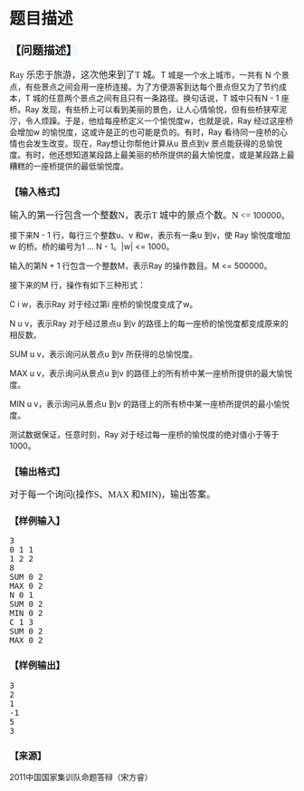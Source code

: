 # 题目描述


<p>
<!--begin main-->
<!-- InstanceBeginEditable name="content" -->
</p>
<h3>
<span style="font-family:sans-serif;font-size:20px;font-weight:bold;background-color:aliceblue;">【问题描述】</span> 
</h3>
<p>
<span style="font-family:serif;font-size:16px;font-weight:normal;background-color:white;">Ray 乐忠于旅游，这次他来到了T 城。</span>T 城是一个水上城市，一共有 N 个景点，有些景点之间会用一座桥连接。为了方便游客到达每个景点但又为了节约成本，T 城的任意两个景点之间有且只有一条路径。换句话说，T 城中只有N - 1 座桥。Ray 发现，有些桥上可以看到美丽的景色，让人心情愉悦，但有些桥狭窄泥泞，令人烦躁。于是，他给每座桥定义一个愉悦度w，也就是说，Ray 经过这座桥会增加w 的愉悦度，这或许是正的也可能是负的。有时，Ray 看待同一座桥的心情也会发生改变。现在，Ray想让你帮他计算从u 景点到v 景点能获得的总愉悦度。有时，他还想知道某段路上最美丽的桥所提供的最大愉悦度，或是某段路上最糟糕的一座桥提供的最低愉悦度。
</p>
<h3>
【输入格式】
</h3>
<p>
<span style="font-family:serif;font-size:16px;font-weight:normal;background-color:white;">输入的第一行包含一个整数N，表示T 城中的景点个数。N &lt;= </span>100000。
</p>
<p>
接下来N - 1 行，每行三个整数u、v 和w，表示有一条u 到v，使 Ray 愉悦度增加w 的桥。桥的编号为1 ... N - 1。|w| &lt;= 1000。
</p>
<p>
输入的第N + 1 行包含一个整数M，表示Ray 的操作数目。M &lt;= 500000。
</p>
<p>
接下来的M 行，操作有如下三种形式：
</p>
<p>
C i w，表示Ray 对于经过第i 座桥的愉悦度变成了w。
</p>
<p>
N u v，表示Ray 对于经过景点u 到v 的路径上的每一座桥的愉悦度都变成原来的相反数。
</p>
<p>
SUM u v，表示询问从景点u 到v 所获得的总愉悦度。
</p>
<p>
MAX u v，表示询问从景点u 到v 的路径上的所有桥中某一座桥所提供的最大愉悦度。
</p>
<p>
MIN u v，表示询问从景点u 到v 的路径上的所有桥中某一座桥所提供的最小愉悦度。
</p>
<p>
测试数据保证，任意时刻，Ray 对于经过每一座桥的愉悦度的绝对值小于等于1000。
</p>
<h3>
【输出格式】
</h3>
<p>
<span style="font-family:serif;font-size:16px;font-weight:normal;background-color:white;">对于每一个询问(操作S、MAX 和MIN)，输出答案。</span> 
</p>
<h3>
【样例输入】
</h3>
<pre>3
0 1 1
1 2 2
8
SUM 0 2
MAX 0 2
N 0 1
SUM 0 2
MIN 0 2
C 1 3
SUM 0 2
MAX 0 2
</pre>
<h3>
【样例输出】
</h3>
<pre>3
2
1
-1
5
3
</pre>
<h3>
【来源】
</h3>
<p>
2011中国国家集训队命题答辩（宋方睿）
</p>
